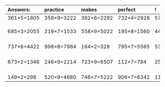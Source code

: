 | Answers: | practice | makes | perfect | ! |
| :--- | :--- | :--- | :--- | :--- |
| 361×5=1805 | 358×9=3222 | 382×6=2292 | 732×4=2928 | 577×8=4616 | 
|   |   |   |   |   | 
|   |   |   |   |   | 
|   |   |   |   |   | 
| 685×3=2055 | 219×7=1533 | 558×9=5022 | 195×8=1560 | 443×3=1329 | 
|   |   |   |   |   | 
|   |   |   |   |   | 
|   |   |   |   |   | 
|   |   |   |   |   | 
| 737×6=4422 | 998×8=7984 | 164×2=328 | 795×7=5565 | 536×4=2144 | 
|   |   |   |   |   | 
|   |   |   |   |   | 
|   |   |   |   |   | 
|   |   |   |   |   | 
| 673×2=1346 | 246×9=2214 | 723×9=6507 | 112×7=784 | 251×5=1255 | 
|   |   |   |   |   | 
|   |   |   |   |   | 
|   |   |   |   |   | 
|   |   |   |   |   | 
| 149×2=298 | 520×9=4680 | 746×7=5222 | 906×7=6342 | 118×2=236 | 
